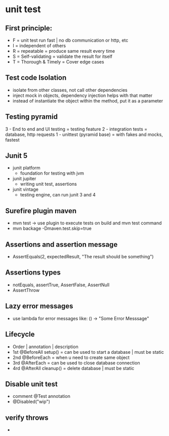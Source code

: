 # unit test

## First principle:

- F = unit test run fast | no db communication or http, etc
- I = independent of others
- R = repeatable = produce same result every time
- S = Self-validating = validate the result for itself
- T = Thorough & Timely = Cover edge cases

## Test code Isolation

- isolate from other classes, not call other dependencies
- inject mock in objects, dependency injection helps with that matter
- instead of instantiate the object within the method, put it as a parameter

## Testing pyramid

3 - End to end and UI testing = testing feature
2 - integration tests = database, http requests
1 - unittest (pyramid base) = with fakes and mocks, fastest

## Junit 5

- junit platform
  - foundation for testing with jvm
- junit jupiter
  - writing unit test, assertions
- junit vintage
  - testing engine, can run junit 3 and 4

## Surefire plugin maven

- mvn test -> use plugin to execute tests on build and mvn test command
- mvn backage -Dmaven.test.skip=true

## Assertions and assertion message

- AssertEquals(2, expectedResult, "The result should be something")

## Assertions types

- notEquals, assertTrue, AssertFalse, AssertNull
- AssertThrow

## Lazy error messages

- use lambda for error messages like: () -> "Some Error Messsage"

## Lifecycle

- Order | annotation | description
- 1st @BeforeAll setup() = can be used to start a database | must be static
- 2nd @BeforeEach = when u need to create same object
- 3rd @AfterEach = can be used to close database connection
- 4rd @AfterAll cleanup() = delete database | must be static

## Disable unit test

- comment @Test annotation
- @Disabled("wip")

## verify throws

- 